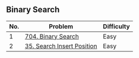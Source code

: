 ## Binary Search

| No.  | Problem                                                                       | Difficulty |
|----|---------------------------------------------------------------------------------|------------|
| 1  | [704. Binary Search](https://leetcode.com/problems/binary-search/description/)                   | Easy       |
| 2  | [35. Search Insert Position](https://leetcode.com/problems/search-insert-position/description/)                   | Easy       |
